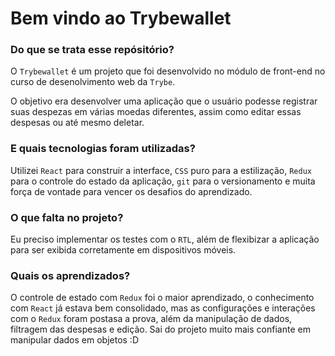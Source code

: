 # Bem vindo ao Trybewallet

### Do que se trata esse repósitório?

O `Trybewallet` é um projeto que foi desenvolvido no módulo de front-end no curso de desenolvimento web da `Trybe`.

O objetivo era desenvolver uma aplicação que o usuário podesse registrar suas despezas em várias moedas diferentes, assim como editar essas despesas ou até mesmo deletar.

### E quais tecnologias foram utilizadas?

Utilizei `React` para construir a interface, `CSS` puro para a estilização, `Redux` para o controle do estado da aplicação, `git` para o versionamento e muita força de vontade para vencer os desafios do aprendizado.

### O que falta no projeto?

Eu preciso implementar os testes com o `RTL`, além de flexibizar a aplicação para ser exibida corretamente em dispositivos móveis.

### Quais os aprendizados?

O controle de estado com `Redux` foi o maior aprendizado, o conhecimento com `React` já estava bem consolidado, mas as configurações e interações com o `Redux` foram postasa a prova, além da manipulação de dados, filtragem das despesas e edição. Sai do projeto muito mais confiante em manipular dados em objetos :D
